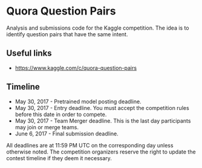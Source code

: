 # Quora Question Pairs

Analysis and submissions code for the Kaggle competition. The idea is to identify question pairs that have the same intent.

## Useful links

* https://www.kaggle.com/c/quora-question-pairs

## Timeline

* May 30, 2017 - Pretrained model posting deadline.
* May 30, 2017 - Entry deadline. You must accept the competition rules before this date in order to compete.
* May 30, 2017 - Team Merger deadline. This is the last day participants may join or merge teams.
* June 6, 2017 - Final submission deadline.

All deadlines are at 11:59 PM UTC on the corresponding day unless otherwise noted. The competition organizers reserve the right to update the contest timeline if they deem it necessary.
